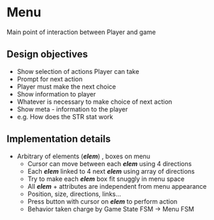 # Menu

Main point of interaction between Player and game

## Design objectives
- Show selection of actions Player can take
- Prompt for next action
- Player must make the next choice
- Show information to player
- Whatever is necessary to make choice of next action
- Show meta - information to the player
- e.g. How does the STR stat work

## Implementation details
- Arbitrary of elements (***elem***)
    , boxes on menu
    - Cursor can move between each ***elem*** using 4 directions
    - Each ***elem*** linked to 4 next ***elem*** using array of directions
    - Try to make each ***elem*** box fit snuggly in menu space
    - All ***elem*** + attributes are independent from menu appearance
    - Position, size, directions, links...
    - Press button with cursor on ***elem*** to perform action
    - Behavior taken charge by Game State FSM -> Menu FSM
